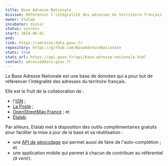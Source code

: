 ```yaml
---
title: Base Adresse Nationale
mission: Référencer l'intégralité des adresses du territoire français
owner: Etalab
incubator: dinsic
status: success
start: 2014-06-01
end:
link: https://adresse.data.gouv.fr
repository: https://github.com/BaseAdresseNationale
stats: true
stats_url: https://api.gouv.fr/api/base-adresse-nationale.html
contact: adresse@data.gouv.fr
---
```


La Base Adresse Nationale est une base de données qui a pour but de référencer l'intégralité des adresses du territoire français.

Elle est le fruit de la collaboration de :

- l'[IGN](http://www.ign.fr/) ;
- [La Poste](https://www.laposte.fr/entreprise/produits-et-services/sna-normalisation-des-adresses) ;
- [OpenStreetMap France](http://openstreetmap.fr/) ; et
- [Etalab](http://www.etalab.gouv.fr/).

Par ailleurs, Etalab met à disposition des outils complémentaires gratuits pour faciliter la mise à jour de la base et sa réutilisation :

- une [API de géocodage](https://api.gouv.fr/api/base-adresse-nationale.html) qui permet aussi de faire de l'auto-complétion ; et
- une application mobile qui permet à chacun de contribuer au référentiel _(à venir)_.
